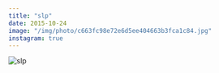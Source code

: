 ```yaml
---
title: "slp"
date: 2015-10-24
image: "/img/photo/c663fc98e72e6d5ee404663b3fca1c84.jpg"
instagram: true
---
```


![slp](/img/photo/c663fc98e72e6d5ee404663b3fca1c84.jpg)
